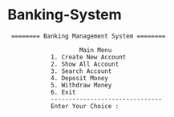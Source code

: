 # Banking-System

     ======== Banking Management System ========

                        Main Menu
                1. Create New Account
                2. Show All Account
                3. Search Account
                4. Deposit Money
                5. Withdraw Money
                6. Exit
                -------------------------------
                Enter Your Choice :
